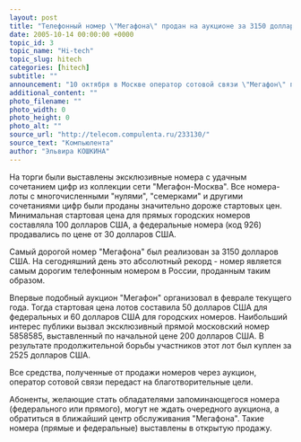 ```yaml
---
layout: post
title: "Телефонный номер \"Мегафона\" продан на аукционе за 3150 долларов США"
date: 2005-10-14 00:00:00 +0000
topic_id: 3
topic_name: "Hi-tech"
topic_slug: hitech
categories: [hitech]
subtitle: ""
announcement: "10 октября в Москве оператор сотовой связи \"Мегафон\" провел аукцион по продаже эксклюзивных телефонных номеров. Мероприятие было посвящено появлению новой группы тарифов \"Вызов\" для московских абонентов сети."
additional_content: ""
photo_filename: ""
photo_width: 0
photo_height: 0
photo_alt: ""
source_url: "http://telecom.compulenta.ru/233130/"
source_text: "Компьюлента"
author: "Эльвира КОШКИНА"
---
```

На торги были выставлены эксклюзивные номера с удачным сочетанием цифр из коллекции сети "Мегафон-Москва". Все номера-лоты с многочисленными "нулями", "семерками" и другими сочетаниями цифр были проданы значительно дороже стартовых цен. Минимальная стартовая цена для прямых городских номеров составляла 100 долларов США, а федеральные номера (код 926) продавались по цене от 30 долларов США.

Самый дорогой номер "Мегафона" был реализован за 3150 долларов США. На сегодняшний день это абсолютный рекорд - номер является самым дорогим телефонным номером в России, проданным таким образом. 

Впервые подобный аукцион "Мегафон" организовал в феврале текущего года. Тогда стартовая цена лотов составила 50 долларов США для федеральных и 60 долларов США для городских номеров. Наибольший интерес публики вызвал эксклюзивный прямой московский номер 5858585, выставленный по начальной цене 200 долларов США. В результате продолжительной борьбы участников этот лот был куплен за 2525 долларов США.

Все средства, полученные от продажи номеров через аукцион, оператор сотовой связи передаст на благотворительные цели.

Абоненты, желающие стать обладателями запоминающегося номера (федерального или прямого), могут не ждать очередного аукциона, а обратиться в ближайший центр обслуживания "Мегафона". Такие номера (прямые и федеральные) выставлены в открытую продажу.

